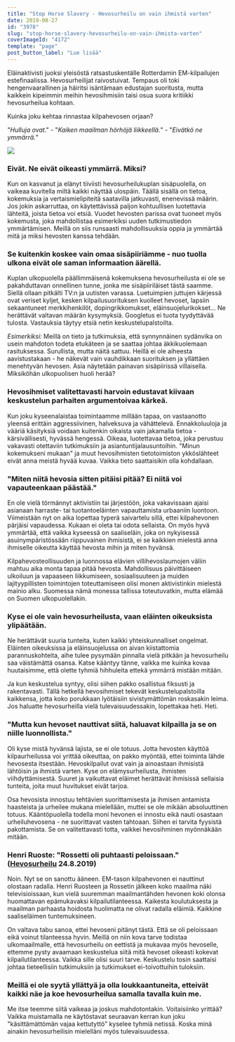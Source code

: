 ```yaml
---
title: "Stop Horse Slavery - Hevosurheilu on vain ihmistä varten"
date: 2019-08-27
id: "3978"
slug: "stop-horse-slavery-hevosurheilu-on-vain-ihmista-varten"
coverImageId: "4172"
template: "page"
post_button_label: "Lue lisää"
---
```


Eläinaktivisti juoksi yleisöstä ratsastuskentälle Rotterdamin EM-kilpailujen estefinaalissa. Hevosurheilijat raivostuivat. Tempaus oli toki hengenvaarallinen ja häiritsi isäntämaan edustajan suoritusta, mutta kaikkein kipeimmin meihin hevosihmisiin taisi osua suora kritiikki hevosurheilua kohtaan.

Kuinka joku kehtaa rinnastaa kilpahevosen orjaan?

"_Hulluja ovat_." - "_Kaiken maailman hörhöjä liikkeellä._" - "_Eivätkö ne ymmärrä._"

![](/images/Näyttökuva-2019-8-27-kello-14.15.18-1000x674-1.png)

### Eivät. Ne eivät oikeasti ymmärrä. Miksi?

Kun on kasvanut ja elänyt tiiviisti hevosurheilukuplan sisäpuolella, on vaikeaa kuvitella miltä kaikki näyttää ulospäin. Täällä sisällä on tietoa, kokemuksia ja vertaismielipiteitä saatavilla jatkuvasti, enenevissä määrin. Jos jokin askarruttaa, on käytettävissä paljon kohtuullisen luotettavia lähteitä, joista tietoa voi etsiä. Vuodet hevosten parissa ovat tuoneet myös kokemusta, joka mahdollistaa esimerkiksi uuden tutkimustiedon ymmärtämisen. Meillä on siis runsaasti mahdollisuuksia oppia ja ymmärtää mitä ja miksi hevosten kanssa tehdään.

### Se kuitenkin koskee vain omaa sisäpiiriämme - nuo tuolla ulkona eivät ole saman informaation äärellä.

Kuplan ulkopuolella päällimmäisenä kokemuksena hevosurheilusta ei ole se pakahduttavan onnellinen tunne, jonka me sisäpiiriläiset tästä saamme. Siellä ollaan pitkälti TV:n ja uutisten varassa. Luetuimpien juttujen kärjessä ovat veriset kyljet, kesken kilpailusuorituksen kuolleet hevoset, lapsiin sekaantuneet merkkihenkilöt, dopingrikkomukset, eläinsuojelurikokset... Ne herättävät valtavan määrän kysymyksiä. Googletus ei tuota tyydyttävää tulosta. Vastauksia täytyy etsiä netin keskustelupalstoilta.

_Esimerkiksi:_ Meillä on tieto ja tutkimuksia, että synnynnäinen sydänvika on usein mahdoton todeta etukäteen ja se saattaa johtaa äkkikuolemaan rasituksessa. Surullista, mutta näitä sattuu. Heillä ei ole aiheesta aavistustakaan - he näkevät vain vauhdikkaan suorituksen ja yllättäen menehtyvän hevosen. Asia näytetään painavan sisäpiirissä villaisella. Miksiköhän ulkopuolisen huoli herää?

### Hevosihmiset valitettavasti harvoin edustavat kiivaan keskustelun parhaiten argumentoivaa kärkeä.

Kun joku kyseenalaistaa toimintaamme millään tapaa, on vastaanotto yleensä erittäin aggressiivinen, halveksuva ja vähättelevä. Ennakkoluuloja ja vääriä käsityksiä voidaan kuitenkin oikaista vain jakamalla tietoa - kärsivällisesti, hyvässä hengessä. Oikeaa, luotettavaa tietoa, joka perustuu vakavasti otettaviin tutkimuksiin ja asiantuntijalausuntoihin. "Minun kokemukseni mukaan" ja muut hevosihmisten tietotoimiston ykköslähteet eivät anna meistä hyvää kuvaa. Vaikka tieto saattaisikin olla kohdallaan.

### "Miten niitä hevosia sitten pitäisi pitää? Ei niitä voi vapauteenkaan päästää."

En ole vielä törmännyt aktivistiin tai järjestöön, joka vakavissaan ajaisi asianaan harraste- tai tuotantoeläinten vapauttamista urbaaniin luontoon. Viimeistään nyt on aika lopettaa typerä saivartelu sillä, ettei kilpahevonen pärjäisi vapaudessa. Kukaan ei oleta tai odota sellaista. On myös hyvä ymmärtää, että vaikka kyseessä on saaliseläin, joka on nykyisessä asuinympäristössään riippuvainen ihmisistä, ei se kaikkien mielestä anna ihmiselle oikeutta käyttää hevosta mihin ja miten hyvänsä.

Kilpahevosteollisuuden ja luonnossa elävien villihevoslaumojen väliin mahtuu aika monta tapaa pitää hevosta. Mahdollisuus päivittäiseen ulkoiluun ja vapaaseen liikkumiseen, sosiaalisuuteen ja muiden lajityypillisten toimintojen toteuttamiseen olisi monen aktivistinkin mielestä mainio alku. Suomessa nämä monessa tallissa toteutuvatkin, mutta elämää on Suomen ulkopuolellakin.

### Kyse ei ole vain hevosurheilusta, vaan eläinten oikeuksista ylipäätään.

Ne herättävät suuria tunteita, kuten kaikki yhteiskunnalliset ongelmat. Eläinten oikeuksissa ja eläinsuojelussa on aivan kiistattomia parannuskohteita, aihe tulee pysymään pinnalla vielä pitkään ja hevosurheilu saa väistämättä osansa. Katse kääntyy tänne, vaikka me kuinka kovaa huutaisimme, että olette tyhmiä hihhuleita ettekä ymmärrä mistään mitään.

Ja kun keskustelua syntyy, olisi siihen pakko osallistua fiksusti ja rakentavasti. Tällä hetkellä hevosihmiset tekevät keskustelupalstoilla kaikkensa, jotta koko porukkaan lyötäisiin sivistymättömän roskasakin leima. Jos haluatte hevosurheilla vielä tulevaisuudessakin, lopettakaa heti. Heti.

### "Mutta kun hevoset nauttivat siitä, haluavat kilpailla ja se on niille luonnollista."

Oli kyse mistä hyvänsä lajista, se ei ole totuus. Jotta hevosten käyttöä kilpaurheilussa voi yrittää oikeuttaa, on pakko myöntää, ettei toiminta lähde hevosesta itsestään. Hevoskilpailut ovat vain ja ainoastaan ihmisistä lähtöisin ja ihmistä varten. Kyse on elämysurheilusta, ihmisten viihdyttämisestä. Suuret ja vaikuttavat eläimet herättävät ihmisissä sellaisia tunteita, joita muut huvitukset eivät tarjoa.

Osa hevosista innostuu tehtävien suorittamisesta ja ihmisen antamista haasteista ja urheilee mukana mielellään, muttei se ole mikään absoluuttinen totuus. Kääntöpuolella todella moni hevonen ei innostu eikä nauti osastaan urheiluhevosena - ne suorittavat vasten tahtoaan. Siihen ei tarvita fyysistä pakottamista. Se on valitettavasti totta, vaikkei hevosihminen myönnäkään mitään.

### Henri Ruoste: "Rossetti oli puhtaasti peloissaan." ([Hevosurheilu](https://hevosurheilu.fi/ratsastus/ratsastusuutiset/henri-ruoste-rossetti-oli-puhtaasti-peloissaan/) 24.8.2019)

Noin. Nyt se on sanottu ääneen. EM-tason kilpahevonen ei nauttinut olostaan radalla. Henri Ruosteen ja Rossetin jälkeen koko maailma näki televisioissaan, kun vielä suuremman maailmantähden hevonen koki olonsa huomattavan epämukavaksi kilpailutilanteessa. Kaikesta koulutuksesta ja maailman parhaasta hoidosta huolimatta ne olivat radalla eläimiä. Kaikkine saaliseläimen tuntemuksineen.

On valtava tabu sanoa, ettei hevoseni pitänyt tästä. Että se oli peloissaan eikä voinut tilanteessa hyvin. Meillä on niin kova tarve todistaa ulkomaailmalle, että hevosurheilu on eettistä ja mukavaa myös hevoselle, ettemme pysty avaamaan keskustelua siitä mitä hevoset oikeasti kokevat kilpailutilanteessa. Vaikka sille olisi suuri tarve. Keskustelu tosin saattaisi johtaa tieteellisiin tutkimuksiin ja tutkimukset ei-toivottuihin tuloksiin.

### Meillä ei ole syytä yllättyä ja olla loukkaantuneita, etteivät kaikki näe ja koe hevosurheilua samalla tavalla kuin me.

Me itse teemme siitä vaikeaa ja joskus mahdotontakin. Voitaisiinko yrittää? Vaikka muistamalla ne käytöstavat seuraavan kerran kun joku "käsittämättömän vajaa kettutyttö" kyselee tyhmiä netissä. Koska minä ainakin hevosurheilisin mielelläni myös tulevaisuudessa.
